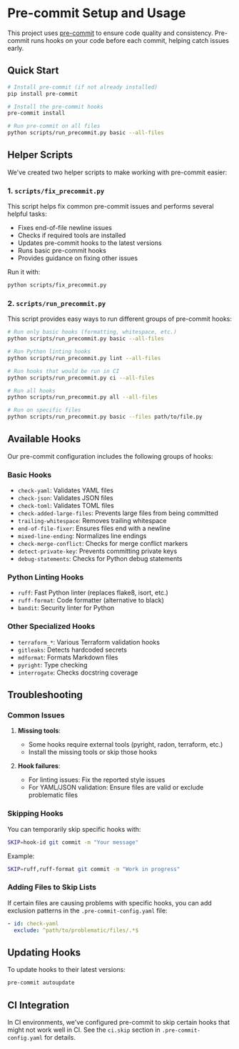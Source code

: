 # Pre-commit Setup and Usage

This project uses [pre-commit](https://pre-commit.com/) to ensure code quality and consistency.
Pre-commit runs hooks on your code before each commit, helping catch issues early.

## Quick Start

```bash
# Install pre-commit (if not already installed)
pip install pre-commit

# Install the pre-commit hooks
pre-commit install

# Run pre-commit on all files
python scripts/run_precommit.py basic --all-files
```

## Helper Scripts

We've created two helper scripts to make working with pre-commit easier:

### 1. `scripts/fix_precommit.py`

This script helps fix common pre-commit issues and performs several helpful tasks:

- Fixes end-of-file newline issues
- Checks if required tools are installed
- Updates pre-commit hooks to the latest versions
- Runs basic pre-commit hooks
- Provides guidance on fixing other issues

Run it with:

```bash
python scripts/fix_precommit.py
```

### 2. `scripts/run_precommit.py`

This script provides easy ways to run different groups of pre-commit hooks:

```bash
# Run only basic hooks (formatting, whitespace, etc.)
python scripts/run_precommit.py basic --all-files

# Run Python linting hooks
python scripts/run_precommit.py lint --all-files

# Run hooks that would be run in CI
python scripts/run_precommit.py ci --all-files

# Run all hooks
python scripts/run_precommit.py all --all-files

# Run on specific files
python scripts/run_precommit.py basic --files path/to/file.py
```

## Available Hooks

Our pre-commit configuration includes the following groups of hooks:

### Basic Hooks

- `check-yaml`: Validates YAML files
- `check-json`: Validates JSON files
- `check-toml`: Validates TOML files
- `check-added-large-files`: Prevents large files from being committed
- `trailing-whitespace`: Removes trailing whitespace
- `end-of-file-fixer`: Ensures files end with a newline
- `mixed-line-ending`: Normalizes line endings
- `check-merge-conflict`: Checks for merge conflict markers
- `detect-private-key`: Prevents committing private keys
- `debug-statements`: Checks for Python debug statements

### Python Linting Hooks

- `ruff`: Fast Python linter (replaces flake8, isort, etc.)
- `ruff-format`: Code formatter (alternative to black)
- `bandit`: Security linter for Python

### Other Specialized Hooks

- `terraform_*`: Various Terraform validation hooks
- `gitleaks`: Detects hardcoded secrets
- `mdformat`: Formats Markdown files
- `pyright`: Type checking
- `interrogate`: Checks docstring coverage

## Troubleshooting

### Common Issues

1. **Missing tools**:

   - Some hooks require external tools (pyright, radon, terraform, etc.)
   - Install the missing tools or skip those hooks

1. **Hook failures**:

   - For linting issues: Fix the reported style issues
   - For YAML/JSON validation: Ensure files are valid or exclude problematic files

### Skipping Hooks

You can temporarily skip specific hooks with:

```bash
SKIP=hook-id git commit -m "Your message"
```

Example:

```bash
SKIP=ruff,ruff-format git commit -m "Work in progress"
```

### Adding Files to Skip Lists

If certain files are causing problems with specific hooks, you can add exclusion patterns in the
`.pre-commit-config.yaml` file:

```yaml
- id: check-yaml
  exclude: ^path/to/problematic/files/.*$
```

## Updating Hooks

To update hooks to their latest versions:

```bash
pre-commit autoupdate
```

## CI Integration

In CI environments, we've configured pre-commit to skip certain hooks that might not work well in
CI. See the `ci.skip` section in `.pre-commit-config.yaml` for details.

